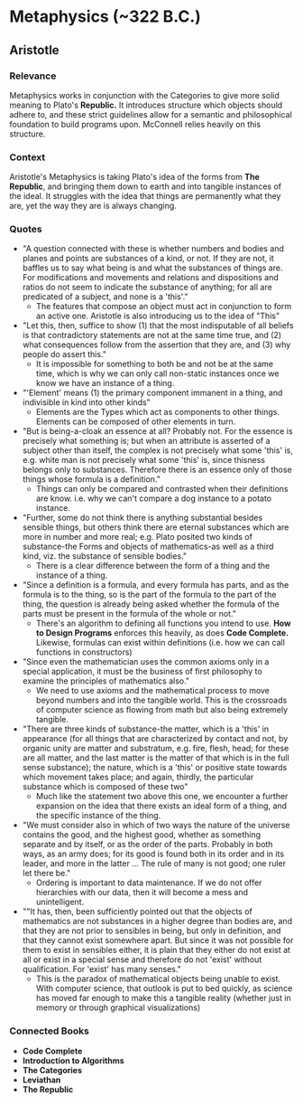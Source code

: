 # Metaphysics (~322 B.C.)

## Aristotle

### Relevance

Metaphysics works in conjunction with the Categories to give more solid meaning to Plato's __Republic.__ It introduces structure which objects should adhere to, and these strict guidelines allow for a semantic and philosophical foundation to build programs upon. McConnell relies heavily on this structure.

### Context

Aristotle's Metaphysics is taking Plato's idea of the forms from __The Republic__, and bringing them down to earth and into tangible instances of the ideal. It struggles with the idea that things are permanently what they are, yet the way they are is always changing.

### Quotes

* "A question connected with these is whether numbers and bodies and planes and points are substances of a kind, or not. If they are not, it baffles us to say what being is and what the substances of things are. For modifications and movements and relations and dispositions and ratios do not seem to indicate the substance of anything; for all are predicated of a subject, and none is a 'this'."
  * The features that compose an object must act in conjunction to form an active one. Aristotle is also introducing us to the idea of "This"
* "Let this, then, suffice to show (1) that the most indisputable of all beliefs is that contradictory statements are not at the same time true, and (2) what consequences follow from the assertion that they are, and (3) why people do assert this."
  * It is impossible for something to both be and not be at the same time, which is why we can only call non-static instances once we know we have an instance of a thing.
* "'Element' means (1) the primary component immanent in a thing, and indivisible in kind into other kinds"
  * Elements are the Types which act as components to other things. Elements can be composed of other elements in turn.
* "But is being-a-cloak an essence at all? Probably not. For the essence is precisely what something is; but when an attribute is asserted of a subject other than itself, the complex is not precisely what some 'this' is, e.g. white man is not precisely what some 'this' is, since thisness belongs only to substances. Therefore there is an essence only of those things whose formula is a definition."
  * Things can only be compared and contrasted when their definitions are know. i.e. why we can't compare a dog instance to a potato instance.
* "Further, some do not think there is anything substantial besides sensible things, but others think there are eternal substances which are more in number and more real; e.g. Plato posited two kinds of substance-the Forms and objects of mathematics-as well as a third kind, viz. the substance of sensible bodies."
  * There is a clear difference between the form of a thing and the instance of a thing.
* "Since a definition is a formula, and every formula has parts, and as the formula is to the thing, so is the part of the formula to the part of the thing, the question is already being asked whether the formula of the parts must be present in the formula of the whole or not."
  * There's an algorithm to defining all functions you intend to use. __How to Design Programs__ enforces this heavily, as does __Code Complete.__ Likewise, formulas can exist within definitions (i.e. how we can call functions in constructors)
* "Since even the mathematician uses the common axioms only in a special application, it must be the business of first philosophy to examine the principles of mathematics also."
  * We need to use axioms and the mathematical process to move beyond numbers and into the tangible world. This is the crossroads of computer science as flowing from math but also being extremely tangible.
* "There are three kinds of substance-the matter, which is a 'this' in appearance (for all things that are characterized by contact and not, by organic unity are matter and substratum, e.g. fire, flesh, head; for these are all matter, and the last matter is the matter of that which is in the full sense substance); the nature, which is a 'this' or positive state towards which movement takes place; and again, thirdly, the particular substance which is composed of these two"
  * Much like the statement two above this one, we encounter a further expansion on the idea that there exists an ideal form of a thing, and the specific instance of the thing.
* "We must consider also in which of two ways the nature of the universe contains the good, and the highest good, whether as something separate and by itself, or as the order of the parts. Probably in both ways, as an army does; for its good is found both in its order and in its leader, and more in the latter ... The rule of many is not good; one ruler let there be."
  * Ordering is important to data maintenance. If we do not offer hierarchies with our data, then it will become a mess and unintelligent.
* ""It has, then, been sufficiently pointed out that the objects of mathematics are not substances in a higher degree than bodies are, and that they are not prior to sensibles in being, but only in definition, and that they cannot exist somewhere apart. But since it was not possible for them to exist in sensibles either, it is plain that they either do not exist at all or exist in a special sense and therefore do not 'exist' without qualification. For 'exist' has many senses."
  * This is the paradox of mathematical objects being unable to exist. With computer science, that outlook is put to bed quickly, as science has moved far enough to make this a tangible reality (whether just in memory or through graphical visualizations)

### Connected Books

* __Code Complete__
* __Introduction to Algorithms__
* __The Categories__
* __Leviathan__
* __The Republic__
